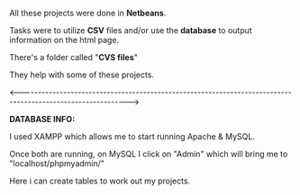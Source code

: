 All these projects were done in <b>Netbeans</b>.

Tasks were to utilize <b>CSV</b> files and/or use the <b>database</b> to output information on the html page.

There's a folder called "<b>CVS files</b>" 

They help with some of these projects.

<------------------------------------------------------------------------------------------------------------>

<b> DATABASE INFO: </b>

I used XAMPP which allows me to start running Apache & MySQL.

Once both are running, on MySQL I click on "Admin" which will bring me to "localhost/phpmyadmin/"

Here i can create tables to work out my projects.
